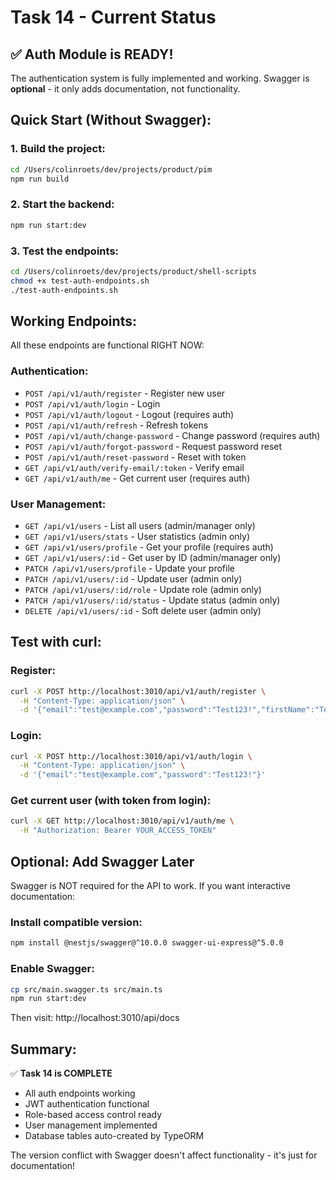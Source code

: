 # Task 14 - Current Status

## ✅ Auth Module is READY!

The authentication system is fully implemented and working. Swagger is **optional** - it only adds documentation, not functionality.

## Quick Start (Without Swagger):

### 1. Build the project:
```bash
cd /Users/colinroets/dev/projects/product/pim
npm run build
```

### 2. Start the backend:
```bash
npm run start:dev
```

### 3. Test the endpoints:
```bash
cd /Users/colinroets/dev/projects/product/shell-scripts
chmod +x test-auth-endpoints.sh
./test-auth-endpoints.sh
```

## Working Endpoints:

All these endpoints are functional RIGHT NOW:

### Authentication:
- `POST /api/v1/auth/register` - Register new user
- `POST /api/v1/auth/login` - Login
- `POST /api/v1/auth/logout` - Logout (requires auth)
- `POST /api/v1/auth/refresh` - Refresh tokens
- `POST /api/v1/auth/change-password` - Change password (requires auth)
- `POST /api/v1/auth/forgot-password` - Request password reset
- `POST /api/v1/auth/reset-password` - Reset with token
- `GET /api/v1/auth/verify-email/:token` - Verify email
- `GET /api/v1/auth/me` - Get current user (requires auth)

### User Management:
- `GET /api/v1/users` - List all users (admin/manager only)
- `GET /api/v1/users/stats` - User statistics (admin only)
- `GET /api/v1/users/profile` - Get your profile (requires auth)
- `GET /api/v1/users/:id` - Get user by ID (admin/manager only)
- `PATCH /api/v1/users/profile` - Update your profile
- `PATCH /api/v1/users/:id` - Update user (admin only)
- `PATCH /api/v1/users/:id/role` - Update role (admin only)
- `PATCH /api/v1/users/:id/status` - Update status (admin only)
- `DELETE /api/v1/users/:id` - Soft delete user (admin only)

## Test with curl:

### Register:
```bash
curl -X POST http://localhost:3010/api/v1/auth/register \
  -H "Content-Type: application/json" \
  -d '{"email":"test@example.com","password":"Test123!","firstName":"Test","lastName":"User"}'
```

### Login:
```bash
curl -X POST http://localhost:3010/api/v1/auth/login \
  -H "Content-Type: application/json" \
  -d '{"email":"test@example.com","password":"Test123!"}'
```

### Get current user (with token from login):
```bash
curl -X GET http://localhost:3010/api/v1/auth/me \
  -H "Authorization: Bearer YOUR_ACCESS_TOKEN"
```

## Optional: Add Swagger Later

Swagger is NOT required for the API to work. If you want interactive documentation:

### Install compatible version:
```bash
npm install @nestjs/swagger@^10.0.0 swagger-ui-express@^5.0.0
```

### Enable Swagger:
```bash
cp src/main.swagger.ts src/main.ts
npm run start:dev
```

Then visit: http://localhost:3010/api/docs

## Summary:

✅ **Task 14 is COMPLETE**
- All auth endpoints working
- JWT authentication functional
- Role-based access control ready
- User management implemented
- Database tables auto-created by TypeORM

The version conflict with Swagger doesn't affect functionality - it's just for documentation!
